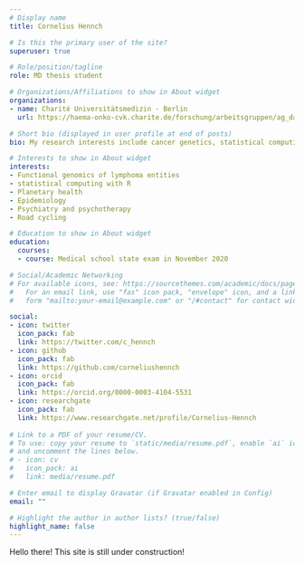 ```yaml
---
# Display name
title: Cornelius Hennch

# Is this the primary user of the site?
superuser: true

# Role/position/tagline
role: MD thesis student

# Organizations/Affiliations to show in About widget
organizations:
- name: Charité Universitätsmedizin - Berlin
  url: https://haema-onko-cvk.charite.de/forschung/arbeitsgruppen/ag_damm/

# Short bio (displayed in user profile at end of posts)
bio: My research interests include cancer genetics, statistical computing and road cycling.

# Interests to show in About widget
interests:
- Functional genomics of lymphoma entities
- statistical computing with R
- Planetary health
- Epidemiology
- Psychiatry and psychotherapy
- Road cycling

# Education to show in About widget
education:
  courses:
  - course: Medical school state exam in November 2020

# Social/Academic Networking
# For available icons, see: https://sourcethemes.com/academic/docs/page-builder/#icons
#   For an email link, use "fas" icon pack, "envelope" icon, and a link in the
#   form "mailto:your-email@example.com" or "/#contact" for contact widget.

social:
- icon: twitter
  icon_pack: fab
  link: https://twitter.com/c_hennch
- icon: github
  icon_pack: fab
  link: https://github.com/corneliushennch
- icon: orcid
  icon_pack: fab
  link: https://orcid.org/0000-0003-4104-5531
- icon: researchgate
  icon_pack: fab
  link: https://www.researchgate.net/profile/Cornelius-Hennch
  
# Link to a PDF of your resume/CV.
# To use: copy your resume to `static/media/resume.pdf`, enable `ai` icons in `params.toml`, 
# and uncomment the lines below.
# - icon: cv
#   icon_pack: ai
#   link: media/resume.pdf

# Enter email to display Gravatar (if Gravatar enabled in Config)
email: ""

# Highlight the author in author lists? (true/false)
highlight_name: false
---
```


Hello there! This site is still under construction!


